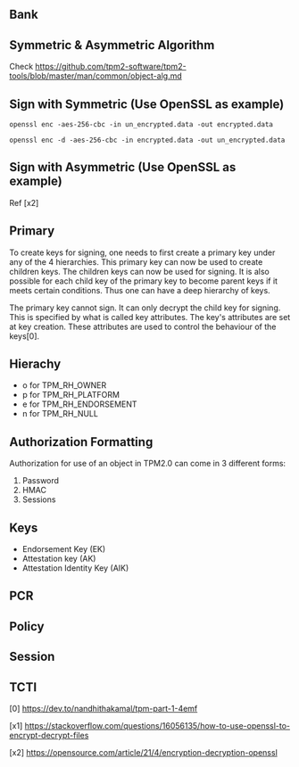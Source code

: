 


## Bank

## Symmetric & Asymmetric Algorithm
Check https://github.com/tpm2-software/tpm2-tools/blob/master/man/common/object-alg.md


## Sign with Symmetric (Use OpenSSL as example)
`openssl enc -aes-256-cbc -in un_encrypted.data -out encrypted.data`

`openssl enc -d -aes-256-cbc -in encrypted.data -out un_encrypted.data`

## Sign with Asymmetric (Use OpenSSL as example)
Ref [x2]


## Primary
To create keys for signing, one needs to first create a primary key under any of the 4 hierarchies. This primary key can now be used to create children keys. The children keys can now be used for signing. It is also possible for each child key of the primary key to become parent keys if it meets certain conditions. Thus one can have a deep hierarchy of keys.

The primary key cannot sign. It can only decrypt the child key for signing. This is specified by what is called key attributes. The key's attributes are set at key creation. These attributes are used to control the behaviour of the keys[0].


## Hierachy
- o for TPM_RH_OWNER
- p for TPM_RH_PLATFORM
- e for TPM_RH_ENDORSEMENT
- n for TPM_RH_NULL

## Authorization Formatting
Authorization for use of an object in TPM2.0 can come in 3 different forms: 
1.  Password
2.  HMAC
3.  Sessions

## Keys
- Endorsement Key (EK)
- Attestation key (AK)
- Attestation Identity Key (AIK)


## PCR

## Policy

## Session

## TCTI

[0] https://dev.to/nandhithakamal/tpm-part-1-4emf

[x1] https://stackoverflow.com/questions/16056135/how-to-use-openssl-to-encrypt-decrypt-files

[x2] https://opensource.com/article/21/4/encryption-decryption-openssl
